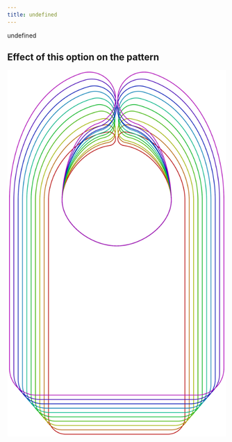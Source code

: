 ```yaml
---
title: undefined
---
```


undefined


## Effect of this option on the pattern
![This image shows the effect of this option by superimposing several variants that have a different value for this option](bob_widthratio_sample.svg "Effect of this option on the pattern")